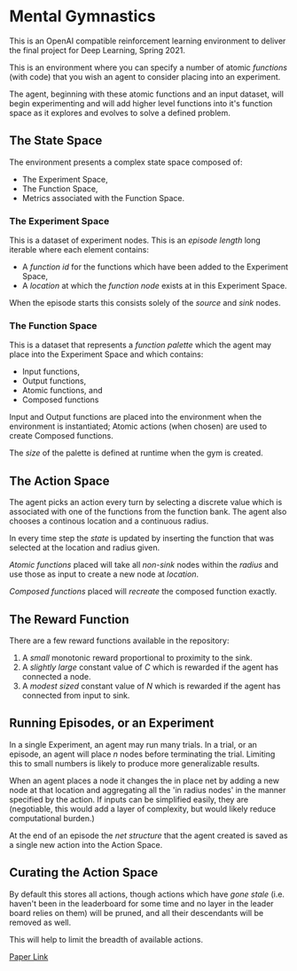 # Mental Gymnastics

This is an OpenAI compatible reinforcement learning environment to deliver the final project for Deep Learning, Spring 2021.

This is an environment where you can specify a number of atomic *functions* (with code) that you wish an agent to consider placing into an experiment.

The agent, beginning with these atomic functions and an input dataset, will begin experimenting and will add higher level functions into it's function space as it explores and evolves to solve a defined problem.

## The State Space

The environment presents a complex state space composed of:

* The Experiment Space,
* The Function Space,
* Metrics associated with the Function Space.

### The Experiment Space

This is a dataset of experiment nodes. This is an *episode length* long iterable where each element contains:

* A *function id* for the functions which have been added to the Experiment Space,
* A *location* at which the *function node* exists at in this Experiment Space.

When the episode starts this consists solely of the *source* and *sink* nodes.

### The Function Space

This is a dataset that represents a *function palette* which the agent may place into the Experiment Space and which contains:

* Input functions,
* Output functions,
* Atomic functions, and
* Composed functions

Input and Output functions are placed into the environment when the environment is instantiated; Atomic actions (when chosen) are used to create Composed functions.

The *size* of the palette is defined at runtime when the gym is created.

## The Action Space

The agent picks an action every turn by selecting a discrete value which is associated with one of the functions from the function bank.
The agent also chooses a continous location and a continuous radius.

In every time step the *state* is updated by inserting the function that was selected at the location and radius given.

*Atomic functions* placed will take all *non-sink* nodes within the *radius* and use those as input to create a new node at *location*.

*Composed functions* placed will *recreate* the composed function exactly.

## The Reward Function

There are a few reward functions available in the repository:

1. A *small* monotonic reward proportional to proximity to the sink.
2. A *slightly large* constant value of *C* which is rewarded if the agent has connected a node.
3. A *modest sized* constant value of *N* which is rewarded if the agent has connected from input to sink.

## Running Episodes, or an Experiment

In a single Experiment, an agent may run many trials. In a trial, or an episode, an agent will place *n* nodes before terminating the trial.
Limiting this to small numbers is likely to produce more generalizable results.

When an agent places a node it changes the in place net by adding a new node at that location and aggregating all the 'in radius nodes' in the manner specified by the action. If inputs can be simplified easily, they are (negotiable, this would add a layer of complexity, but would likely reduce computational burden.)

At the end of an episode the *net structure* that the agent created is saved as a single new action into the Action Space.


## Curating the Action Space

By default this stores all actions, though actions which have *gone stale* (i.e. haven't been in the leaderboard for some time and no layer in the leader board relies on them) will be pruned, and all their descendants will be removed as well.

This will help to limit the breadth of available actions.




[Paper Link](https://www.overleaf.com/7867855224yspdyfbdrfpp)